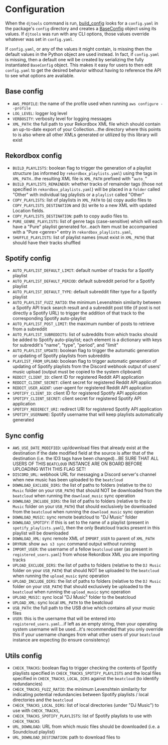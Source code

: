 # Configuration
When the `djtools` command is run, [build_config](djtools.configs.helpers.build_config) looks for a `config.yaml` in the package's `config` directory and creates a [BaseConfig](djtools.configs.config.BaseConfig) object using its values. If `djtools` was run with any CLI options, those values override whatever was set in `config.yaml`.

If `config.yaml`, or any of the values it might contain, is missing then the default values in the Python object are used instead. In fact, if `config.yaml` is missing, then a default one will be created by serializing the fully instantiated `BaseConfig` object. This makes it easy for users to then edit `config.yaml` to get the desired behavior without having to reference the API to see what options are available.

## Base config 
* `AWS_PROFILE`: the name of the profile used when running `aws configure --profile`
* `LOG_LEVEL`: logger log level
* `VERBOSITY`: verbosity level for logging messages
* `XML_PATH`: the full path to your Rekordbox XML file which should contain an up-to-date export of your Collection...the directory where this points to is also where all other XMLs generated or utilized by this library will exist

## Rekordbox config
* `BUILD_PLAYLISTS`: boolean flag to trigger the generation of a playlist structure (as informed by `rekordbox_playlists.yaml`) using the tags in `XML_PATH`...the resulting XML file is `XML_PATH` prefixed with "`auto_`"
* `BUILD_PLAYLISTS_REMAINDER`: whether tracks of remainder tags (those not specified in `rekordbox_playlists.yaml`) will be placed in a `folder` called "Other" with individual tag playlists or a `playlist` called "Other"
* `COPY_PLAYLISTS`: list of playlists in `XML_PATH` to (a) copy audio files to `COPY_PLAYLISTS_DESTINATION` and (b) write to a new XML with updated Location fields.
* `COPY_PLAYLISTS_DESTINATION`: path to copy audio files to.
* `PURE_GENRE_PLAYLISTS`: list of genre tags (case-sensitive) which will each have a "Pure" playlist generated for...each item must be accompanied with a "Pure \<genre>" entry in `rekordbox_playlists.yaml`,
* `SHUFFLE_PLAYLISTS`: list of playlist names (must exist in `XML_PATH`) that should have their tracks shuffled

## Spotify config
* `AUTO_PLAYLIST_DEFAULT_LIMIT`: default number of tracks for a Spotify playlist
* `AUTO_PLAYLIST_DEFAULT_PERIOD`: default subreddit period for a Spotify playlist
* `AUTO_PLAYLIST_DEFAULT_TYPE`: default subreddit filter type for a Spotify playlist
* `AUTO_PLAYLIST_FUZZ_RATIO`: the minimum Levenshtein similarity between a Spotify API track search result and a subreddit post title (if post is not directly a Spotify URL) to trigger the addition of that track to the corresponding Spotify auto-playlist
* `AUTO_PLAYLIST_POST_LIMIT`: the maximum number of posts to retrieve from a subreddit
* `AUTO_PLAYLIST_SUBREDDITS`: list of subreddits from which tracks should be added to Spotify auto-playlist; each element is a dictionary with keys for subreddit's "name", "type", "period", and "limit"
* `AUTO_PLAYLIST_UPDATE`: boolean flag to trigger the automatic generation or updating of Spotify playlists from subreddits
* `PLAYLIST_FROM_UPLOAD`: boolean flag to trigger automatic generation of updating of Spotify playlists from the Discord webhook output of users' music upload (output must be copied to the system clipboard)
* `REDDIT_CLIENT_ID`: client ID for registered Reddit API application
* `REDDIT_CLIENT_SECRET`: client secret for registered Reddit API application
* `REDDIT_USER_AGENT`: user-agent for registered Reddit API application
* `SPOTIFY_CLIENT_ID`: client ID for registered Spotify API application
* `SPOTIFY_CLIENT_SECRET`: client secret for registered Spotify API application
* `SPOTIFY_REDIRECT_URI`: redirect URI for registered Spotify API application
* `SPOTIFY_USERNAME`: Spotify username that will keep playlists automatically generated

## Sync config
* `AWS_USE_DATE_MODIFIED`: up/download files that already exist at the destination if the date modified field at the source is after that of the destination (i.e. the ID3 tags have been changed)...BE SURE THAT ALL USERS OF THIS `BEATCLOUD` INSTANCE ARE ON BOARD BEFORE UPLOADING WITH THIS FLAG SET!
* `DISCORD_URL`: webhook URL for messaging a Discord server's channel when new music has been uploaded to the `beatcloud`
* `DOWNLOAD_EXCLUDE_DIRS`: the list of paths to folders (relative to the `DJ Music` folder on your `USB_PATH`) that should NOT be downloaded from the `beatcloud` when running the `download_music` sync operation
* `DOWNLOAD_INCLUDE_DIRS`: the list of paths to folders (relative to the `DJ Music` folder on your `USB_PATH`) that should exclusively be downloaded from the `beatcloud` when running the `download_music` sync operation
* `DOWNLOAD_MUSIC`: sync remote beatcloud to "DJ Music" folder
* `DOWNLOAD_SPOTIFY`: if this is set to the name of a playlist (present in `spotify_playlists.yaml`), then the only Beatcloud tracks present in this playlist will be downloaded
* `DOWNLOAD_XML`: sync remote XML of `IMPORT_USER` to parent of `XML_PATH`
* `DRYRUN`: show `aws s3 sync` command output without running
* `IMPORT_USER`: the username of a fellow `beatcloud` user (as present in `registered_users.yaml`) from whose Rekordbox XML you are importing tracks
* `UPLOAD_EXCLUDE_DIRS`: the list of paths to folders (relative to the `DJ Music` folder on your `USB_PATH`) that should NOT be uploaded to the `beatcloud` when running the `upload_music` sync operation
* `UPLOAD_INCLUDE_DIRS`: the list of paths to folders (relative to the `DJ Music` folder on your `USB_PATH`) that should exclusively be uploaded to the `beatcloud` when running the `upload_music` sync operation
* `UPLOAD_MUSIC`: sync local "DJ Music" folder to the beatcloud
* `UPLOAD_XML`: sync local `XML_PATH` to the beatcloud
* `USB_PATH`: the full path to the USB drive which contains all your music files
* `USER`: this is the username that will be entered into `registered_users.yaml`...if left as an empty string, then your operating system username will be used...it's recommended that you only override this if your username changes from what other users of your `beatcloud` instance are expecting (to ensure consistency)

## Utils config
* `CHECK_TRACKS`: boolean flag to trigger checking the contents of Spotify playlists specified in `CHECK_TRACKS_SPOTIFY_PLAYLISTS` and the local files specified in `CHECK_TRACKS_LOCAL_DIRS` against the `beatcloud` (to identify redundancies)
* `CHECK_TRACKS_FUZZ_RATIO`: the minimum Levenshtein similarity for indicating potential redundancies between Spotify playlists / local directories and the `beatcloud`
* `CHECK_TRACKS_LOCAL_DIRS`: list of local directories (under "DJ Music") to use with `CHECK_TRACKS`,
* `CHECK_TRACKS_SPOTIFY_PLAYLISTS`: list of Spotify playlists to use with `CHECK_TRACKS`
* `URL_DOWNLOAD`: URL from which music files should be downloaded (i.e. a Soundcloud playlist)
* `URL_DOWNLOAD_DESTINATION`: path to download files to
